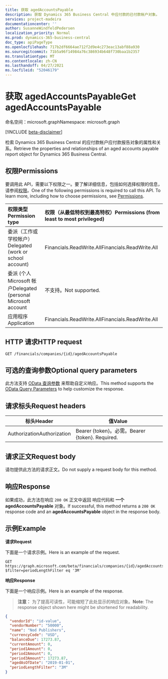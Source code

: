 ```yaml
---
title: 获取 agedAccountsPayable
description: 获取 Dynamics 365 Business Central 中应付款的已付款帐户对象。
services: project-madeira
documentationcenter: ''
author: SusanneWindfeldPedersen
localization_priority: Normal
ms.prod: dynamics-365-business-central
doc_type: apiPageType
ms.openlocfilehash: 717b2df6664ae712f2d9e4c273eac13abf88a930
ms.sourcegitcommit: 71b5a96f14984a76c386934b648f730baa1b2357
ms.translationtype: MT
ms.contentlocale: zh-CN
ms.lasthandoff: 04/27/2021
ms.locfileid: "52046179"
---
```

# <a name="get-agedaccountspayable"></a><span data-ttu-id="89e37-103">获取 agedAccountsPayable</span><span class="sxs-lookup"><span data-stu-id="89e37-103">Get agedAccountsPayable</span></span>

<span data-ttu-id="89e37-104">命名空间：microsoft.graph</span><span class="sxs-lookup"><span data-stu-id="89e37-104">Namespace: microsoft.graph</span></span>

[!INCLUDE [beta-disclaimer](../../includes/beta-disclaimer.md)]

<span data-ttu-id="89e37-105">检索 Dynamics 365 Business Central 的应付款帐户应付款报告对象的属性和关系。</span><span class="sxs-lookup"><span data-stu-id="89e37-105">Retrieve the properties and relationships of an aged accounts payable report object for Dynamics 365 Business Central.</span></span>

## <a name="permissions"></a><span data-ttu-id="89e37-106">权限</span><span class="sxs-lookup"><span data-stu-id="89e37-106">Permissions</span></span>
<span data-ttu-id="89e37-p101">要调用此 API，需要以下权限之一。要了解详细信息，包括如何选择权限的信息，请参阅[权限](/graph/permissions-reference)。</span><span class="sxs-lookup"><span data-stu-id="89e37-p101">One of the following permissions is required to call this API. To learn more, including how to choose permissions, see [Permissions](/graph/permissions-reference).</span></span>

|<span data-ttu-id="89e37-109">权限类型</span><span class="sxs-lookup"><span data-stu-id="89e37-109">Permission type</span></span> |<span data-ttu-id="89e37-110">权限（从最低特权到最高特权）</span><span class="sxs-lookup"><span data-stu-id="89e37-110">Permissions (from least to most privileged)</span></span>|
|:---------------|:------------------------------------------|
|<span data-ttu-id="89e37-111">委派（工作或学校帐户）</span><span class="sxs-lookup"><span data-stu-id="89e37-111">Delegated (work or school account)</span></span>|<span data-ttu-id="89e37-112">Financials.ReadWrite.All</span><span class="sxs-lookup"><span data-stu-id="89e37-112">Financials.ReadWrite.All</span></span> |
|<span data-ttu-id="89e37-113">委派 (个人 Microsoft 帐户</span><span class="sxs-lookup"><span data-stu-id="89e37-113">Delegated (personal Microsoft account</span></span>|<span data-ttu-id="89e37-114">不支持。</span><span class="sxs-lookup"><span data-stu-id="89e37-114">Not supported.</span></span>|
|<span data-ttu-id="89e37-115">应用程序</span><span class="sxs-lookup"><span data-stu-id="89e37-115">Application</span></span>|<span data-ttu-id="89e37-116">Financials.ReadWrite.All</span><span class="sxs-lookup"><span data-stu-id="89e37-116">Financials.ReadWrite.All</span></span>|

## <a name="http-request"></a><span data-ttu-id="89e37-117">HTTP 请求</span><span class="sxs-lookup"><span data-stu-id="89e37-117">HTTP request</span></span>
```http
GET /financials/companies/{id}/agedAccountsPayable
```
## <a name="optional-query-parameters"></a><span data-ttu-id="89e37-118">可选的查询参数</span><span class="sxs-lookup"><span data-stu-id="89e37-118">Optional query parameters</span></span>
<span data-ttu-id="89e37-119">此方法支持 [OData 查询参数](/graph/query-parameters) 来帮助自定义响应。</span><span class="sxs-lookup"><span data-stu-id="89e37-119">This method supports the [OData Query Parameters](/graph/query-parameters) to help customize the response.</span></span>

## <a name="request-headers"></a><span data-ttu-id="89e37-120">请求标头</span><span class="sxs-lookup"><span data-stu-id="89e37-120">Request headers</span></span>
|<span data-ttu-id="89e37-121">标头</span><span class="sxs-lookup"><span data-stu-id="89e37-121">Header</span></span>        |<span data-ttu-id="89e37-122">值</span><span class="sxs-lookup"><span data-stu-id="89e37-122">Value</span></span>                     |
|--------------|--------------------------|
|<span data-ttu-id="89e37-123">Authorization</span><span class="sxs-lookup"><span data-stu-id="89e37-123">Authorization</span></span> |<span data-ttu-id="89e37-p102">Bearer {token}。必需。</span><span class="sxs-lookup"><span data-stu-id="89e37-p102">Bearer {token}. Required.</span></span> |

## <a name="request-body"></a><span data-ttu-id="89e37-126">请求正文</span><span class="sxs-lookup"><span data-stu-id="89e37-126">Request body</span></span>
<span data-ttu-id="89e37-127">请勿提供此方法的请求正文。</span><span class="sxs-lookup"><span data-stu-id="89e37-127">Do not supply a request body for this method.</span></span>

## <a name="response"></a><span data-ttu-id="89e37-128">响应</span><span class="sxs-lookup"><span data-stu-id="89e37-128">Response</span></span>
<span data-ttu-id="89e37-129">如果成功，此方法在响应 `200 OK` 正文中返回 响应代码和 **一个 agedAccountsPayable** 对象。</span><span class="sxs-lookup"><span data-stu-id="89e37-129">If successful, this method returns a `200 OK` response code and an **agedAccountsPayable** object in the response body.</span></span>

## <a name="example"></a><span data-ttu-id="89e37-130">示例</span><span class="sxs-lookup"><span data-stu-id="89e37-130">Example</span></span>

<span data-ttu-id="89e37-131">**请求**</span><span class="sxs-lookup"><span data-stu-id="89e37-131">**Request**</span></span>

<span data-ttu-id="89e37-132">下面是一个请求示例。</span><span class="sxs-lookup"><span data-stu-id="89e37-132">Here is an example of the request.</span></span>
```http
GET https://graph.microsoft.com/beta/financials/companies/{id}/agedAccountsPayable?$filter=periodLengthFilter eq '3M'
```

<span data-ttu-id="89e37-133">**响应**</span><span class="sxs-lookup"><span data-stu-id="89e37-133">**Response**</span></span>

<span data-ttu-id="89e37-134">下面是一个响应示例。</span><span class="sxs-lookup"><span data-stu-id="89e37-134">Here is an example of the response.</span></span> 

> <span data-ttu-id="89e37-135">**注意：** 为了提高可读性，可能缩短了此处显示的响应对象。</span><span class="sxs-lookup"><span data-stu-id="89e37-135">**Note**: The response object shown here might be shortened for readability.</span></span>

```json
{
  "vendorId": "id-value",
  "vendorNumber": "50000",
  "name": "Nod Publishers",
  "currencyCode": "USD",
  "balanceDue": 17273.87,
  "currentAmount": 0,
  "period1Amount": 0,
  "period2Amount": 0,
  "period3Amount": 17273.87,
  "agedAsOfDate": "2019-01-01",
  "periodLengthFilter": "3M"  
}
```


